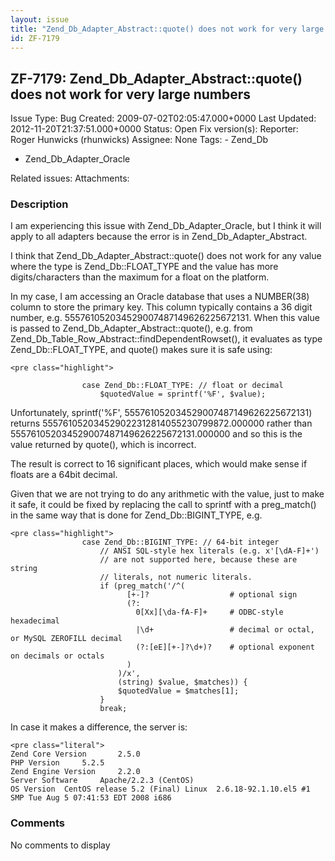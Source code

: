 ```yaml
---
layout: issue
title: "Zend_Db_Adapter_Abstract::quote() does not work for very large numbers"
id: ZF-7179
---
```


ZF-7179: Zend\_Db\_Adapter\_Abstract::quote() does not work for very large numbers
----------------------------------------------------------------------------------

 Issue Type: Bug Created: 2009-07-02T02:05:47.000+0000 Last Updated: 2012-11-20T21:37:51.000+0000 Status: Open Fix version(s): 
 Reporter:  Roger Hunwicks (rhunwicks)  Assignee:  None  Tags: - Zend\_Db
- Zend\_Db\_Adapter\_Oracle
 
 Related issues: 
 Attachments: 
### Description

I am experiencing this issue with Zend\_Db\_Adapter\_Oracle, but I think it will apply to all adapters because the error is in Zend\_Db\_Adapter\_Abstract.

I think that Zend\_Db\_Adapter\_Abstract::quote() does not work for any value where the type is Zend\_Db::FLOAT\_TYPE and the value has more digits/characters than the maximum for a float on the platform.

In my case, I am accessing an Oracle database that uses a NUMBER(38) column to store the primary key. This column typically contains a 36 digit number, e.g. 555761052034529007487149626225672131. When this value is passed to Zend\_Db\_Adapter\_Abstract::quote(), e.g. from Zend\_Db\_Table\_Row\_Abstract::findDependentRowset(), it evaluates as type Zend\_Db::FLOAT\_TYPE, and quote() makes sure it is safe using:

 
    <pre class="highlight">
    
                    case Zend_Db::FLOAT_TYPE: // float or decimal
                        $quotedValue = sprintf('%F', $value);


Unfortunately, sprintf('%F', 555761052034529007487149626225672131) returns 555761052034529022312814055230799872.000000 rather than 555761052034529007487149626225672131.000000 and so this is the value returned by quote(), which is incorrect.

The result is correct to 16 significant places, which would make sense if floats are a 64bit decimal.

Given that we are not trying to do any arithmetic with the value, just to make it safe, it could be fixed by replacing the call to sprintf with a preg\_match() in the same way that is done for Zend\_Db::BIGINT\_TYPE, e.g.

 
    <pre class="highlight">
                    case Zend_Db::BIGINT_TYPE: // 64-bit integer
                        // ANSI SQL-style hex literals (e.g. x'[\dA-F]+')
                        // are not supported here, because these are string
                        // literals, not numeric literals.
                        if (preg_match('/^(
                              [+-]?                  # optional sign
                              (?:
                                0[Xx][\da-fA-F]+     # ODBC-style hexadecimal
                                |\d+                 # decimal or octal, or MySQL ZEROFILL decimal
                                (?:[eE][+-]?\d+)?    # optional exponent on decimals or octals
                              )
                            )/x',
                            (string) $value, $matches)) {
                            $quotedValue = $matches[1];
                        }
                        break;


In case it makes a difference, the server is:

 
    <pre class="literal">
    Zend Core Version       2.5.0
    PHP Version     5.2.5
    Zend Engine Version     2.2.0
    Server Software     Apache/2.2.3 (CentOS)
    OS Version  CentOS release 5.2 (Final) Linux  2.6.18-92.1.10.el5 #1 SMP Tue Aug 5 07:41:53 EDT 2008 i686


 

 

### Comments

No comments to display